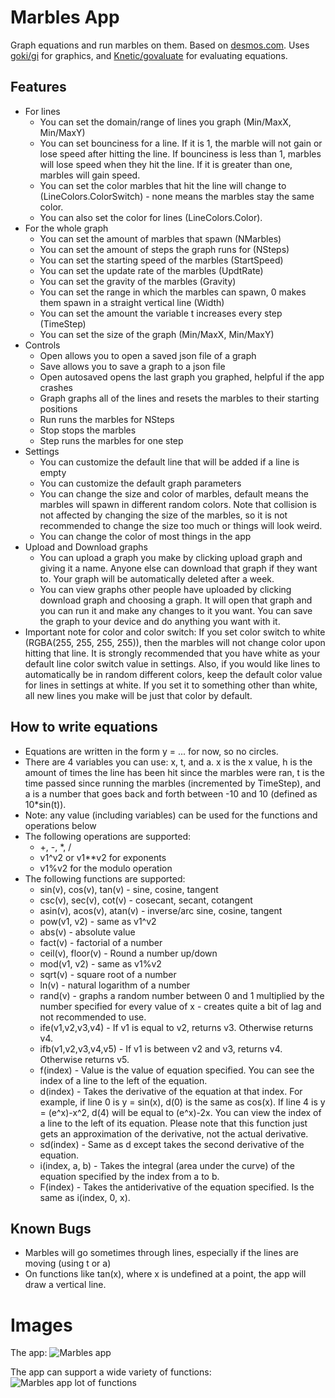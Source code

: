 # Marbles App

Graph equations and run marbles on them. Based on [desmos.com](https://desmos.com). Uses [goki/gi](https://github.com/goki/gi) for graphics, and [Knetic/govaluate](https://github.com/Knetic/govaluate) for evaluating equations.  

## Features

* For lines
  * You can set the domain/range of lines you graph (Min/MaxX, Min/MaxY)
  * You can set bounciness for a line. If it is 1, the marble will not gain or lose speed after hitting the line. If bounciness is less than 1, marbles will lose speed when they hit the line. If it is greater than one, marbles will gain speed.
  * You can set the color marbles that hit the line will change to (LineColors.ColorSwitch) - none means the marbles stay the same color.
  * You can also set the color for lines (LineColors.Color).
* For the whole graph
  * You can set the amount of marbles that spawn (NMarbles)
  * You can set the amount of steps the graph runs for (NSteps)
  * You can set the starting speed of the marbles (StartSpeed)
  * You can set the update rate of the marbles (UpdtRate)
  * You can set the gravity of the marbles (Gravity)
  * You can set the range in which the marbles can spawn, 0 makes them spawn in a straight vertical line (Width)
  * You can set the amount the variable t increases every step (TimeStep)
  * You can set the size of the graph (Min/MaxX, Min/MaxY)
* Controls
  * Open allows you to open a saved json file of a graph
  * Save allows you to save a graph to a json file
  * Open autosaved opens the last graph you graphed, helpful if the app crashes
  * Graph graphs all of the lines and resets the marbles to their starting positions
  * Run runs the marbles for NSteps
  * Stop stops the marbles
  * Step runs the marbles for one step
* Settings
  * You can customize the default line that will be added if a line is empty
  * You can customize the default graph parameters
  * You can change the size and color of marbles, default means the marbles will spawn in different random colors. Note that collision is not affected by changing the size of the marbles, so it is not recommended to change the size too much or things will look weird.
  * You can change the color of most things in the app
* Upload and Download graphs
  * You can upload a graph you make by clicking upload graph and giving it a name. Anyone else can download that graph if they want to. Your graph will be automatically deleted after a week.
  * You can view graphs other people have uploaded by clicking download graph and choosing a graph. It will open that graph and you can run it and make any changes to it you want. You can save the graph to your device and do anything you want with it.
* Important note for color and color switch: If you set color switch to white (RGBA(255, 255, 255, 255)), then the marbles will not change color upon hitting that line. It is strongly recommended that you have white as your default line color switch value in settings. Also, if you would like lines to automatically be in random different colors, keep the default color value for lines in settings at white. If you set it to something other than white, all new lines you make will be just that color by default.

## How to write equations

* Equations are written in the form y = ... for now, so no circles.
* There are 4 variables you can use: x, t, and a. x is the x value, h is the amount of times the line has been hit since the marbles were ran, t is the time passed since running the marbles (incremented by TimeStep), and a is a number that goes back and forth between -10 and 10 (defined as 10*sin(t)).
* Note: any value (including variables) can be used for the functions and operations below
* The following operations are supported:
  * +, -, \*, /
  * v1^v2 or v1\*\*v2 for exponents
  * v1%v2 for the modulo operation
* The following functions are supported:
  * sin(v), cos(v), tan(v) - sine, cosine, tangent
  * csc(v), sec(v), cot(v) - cosecant, secant, cotangent
  * asin(v), acos(v), atan(v) - inverse/arc sine, cosine, tangent
  * pow(v1, v2) - same as v1^v2
  * abs(v) - absolute value
  * fact(v) - factorial of a number
  * ceil(v), floor(v) - Round a number up/down
  * mod(v1, v2) - same as v1%v2
  * sqrt(v) - square root of a number
  * ln(v) - natural logarithm of a number
  * rand(v) - graphs a random number between 0 and 1 multiplied by the number specified for every value of x - creates quite a bit of lag and not recommended to use.
  * ife(v1,v2,v3,v4) - If v1 is equal to v2, returns v3. Otherwise returns v4. 
  * ifb(v1,v2,v3,v4,v5) - If v1 is between v2 and v3, returns v4. Otherwise returns v5.
  * f(index) - Value is the value of equation specified. You can see the index of a line to the left of the equation.
  * d(index) - Takes the derivative of the equation at that index. For example, if line 0 is y = sin(x), d(0) is the same as cos(x). If line 4 is y = (e^x)-x^2, d(4) will be equal to (e^x)-2x. You can view the index of a line to the left of its equation. Please note that this function just gets an approximation of the derivative, not the actual derivative.
  * sd(index) - Same as d except takes the second derivative of the equation.
  * i(index, a, b) - Takes the integral (area under the curve) of the equation specified by the index from a to b.
  * F(index) - Takes the antiderivative of the equation specified. Is the same as i(index, 0, x).

## Known Bugs

* Marbles will go sometimes through lines, especially if the lines are moving (using t or a)
* On functions like tan(x), where x is undefined at a point, the app will draw a vertical line. 

# Images

The app:
![Marbles app](https://github.com/kplat1/marblesInfo/raw/master/images/img1.png)

The app can support a wide variety of functions:
![Marbles app lot of functions](https://github.com/kplat1/marblesInfo/raw/master/images/img2.png)
